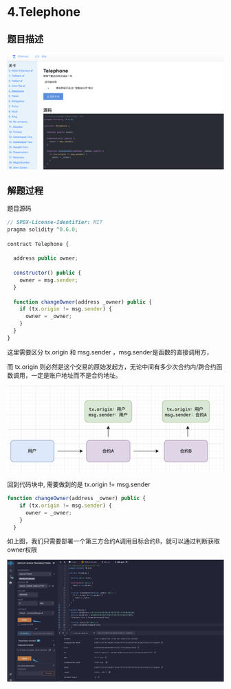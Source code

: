 # 4.Telephone

## 题目描述

![img](../../../.vuepress/public/img/1645054982773-847f6b95-e86c-4f6f-94f6-81a374200aec.png)

## 解题过程

题目源码

```javascript
// SPDX-License-Identifier: MIT
pragma solidity ^0.6.0;

contract Telephone {

  address public owner;

  constructor() public {
    owner = msg.sender;
  }

  function changeOwner(address _owner) public {
    if (tx.origin != msg.sender) {
      owner = _owner;
    }
  }
}
```

这里需要区分  tx.origin 和 msg.sender ，msg.sender是函数的直接调用方，

而 tx.origin 则必然是这个交易的原始发起方，无论中间有多少次合约内/跨合约函数调用，一定是账户地址而不是合约地址。

![img](../../../.vuepress/public/img/1645055928344-cee18fe6-7358-46bc-905d-b1bee7217544.png)

回到代码块中, 需要做到的是 tx.origin != msg.sender

```javascript
function changeOwner(address _owner) public {
    if (tx.origin != msg.sender) {
      owner = _owner;
    }
  }
```

如上图，我们只需要部署一个第三方合约A调用目标合约B，就可以通过判断获取 owner权限

![img](../../../.vuepress/public/img/1645094230982-bc21da12-33e6-4223-8e3a-5b6ad380e5aa.png)